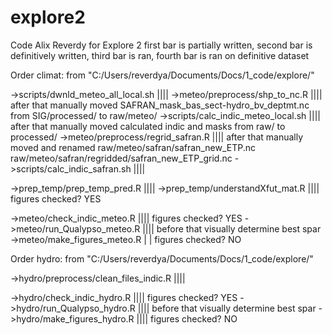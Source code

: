 # explore2
Code Alix Reverdy for Explore 2
first bar is partially written, second bar is definitively written, third bar is ran, fourth bar is ran on definitive dataset



Order climat:
from "C:/Users/reverdya/Documents/Docs/1_code/explore/"

->scripts/dwnld_meteo_all_local.sh			||||
->meteo/preprocess/shp_to_nc.R				||||	after that manually moved SAFRAN_mask_bas_sect-hydro_bv_deptmt.nc from SIG/processed/ to raw/meteo/
->scripts/calc_indic_meteo_local.sh			||||	after that manually moved calculated indic and masks from raw/ to processed/
->meteo/preprocess/regrid_safran.R			||||	after that manually moved and renamed raw/meteo/safran/safran_new_ETP.nc raw/meteo/safran/regridded/safran_new_ETP_grid.nc
->scripts/calc_indic_safran.sh				||||

->prep_temp/prep_temp_pred.R				||||
->prep_temp/understandXfut_mat.R			||||	figures checked? YES

->meteo/check_indic_meteo.R				||||	figures checked? YES
->meteo/run_Qualypso_meteo.R				||||	before that visually determine best spar
->meteo/make_figures_meteo.R				| |	figures checked? NO



Order hydro:
from "C:/Users/reverdya/Documents/Docs/1_code/explore/"

->hydro/preprocess/clean_files_indic.R			||||

->hydro/check_indic_hydro.R				||||	figures checked? YES
->hydro/run_Qualypso_hydro.R				||||	before that visually determine best spar
->hydro/make_figures_hydro.R				||||	figures checked? NO